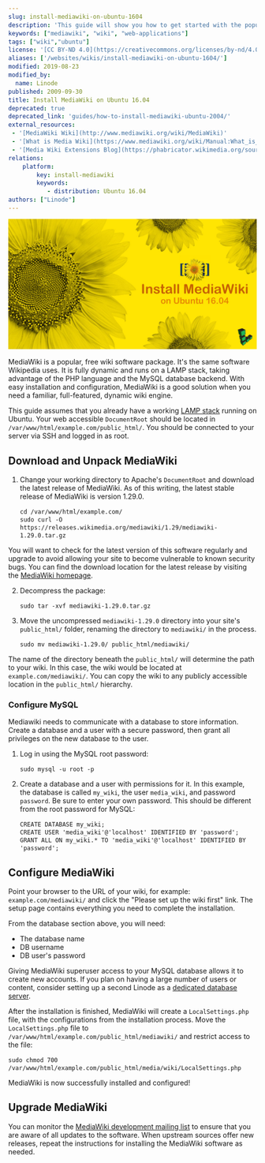 ```yaml
---
slug: install-mediawiki-on-ubuntu-1604
description: 'This guide will show you how to get started with the popular MediaWiki engine for powering wiki websites of all types and sizes on Ubuntu 16.04.'
keywords: ["mediawiki", "wiki", "web-applications"]
tags: ["wiki","ubuntu"]
license: '[CC BY-ND 4.0](https://creativecommons.org/licenses/by-nd/4.0)'
aliases: ['/websites/wikis/install-mediawiki-on-ubuntu-1604/']
modified: 2019-08-23
modified_by:
  name: Linode
published: 2009-09-30
title: Install MediaWiki on Ubuntu 16.04
deprecated: true
deprecated_link: 'guides/how-to-install-mediawiki-ubuntu-2004/'
external_resources:
 - '[MediaWiki Wiki](http://www.mediawiki.org/wiki/MediaWiki)'
 - '[What is Media Wiki](https://www.mediawiki.org/wiki/Manual:What_is_MediaWiki%3F)'
 - '[Media Wiki Extensions Blog](https://phabricator.wikimedia.org/source/extensions/browse/)'
relations:
    platform:
        key: install-mediawiki
        keywords:
           - distribution: Ubuntu 16.04
authors: ["Linode"]
---
```


![mediawiki Banner](MediaWiki.jpg)

MediaWiki is a popular, free wiki software package. It's the same software Wikipedia uses. It is fully dynamic and runs on a LAMP stack, taking advantage of the PHP language and the MySQL database backend. With easy installation and configuration, MediaWiki is a good solution when you need a familiar, full-featured, dynamic wiki engine.

This guide assumes that you already have a working [LAMP stack](/docs/guides/install-lamp-stack-on-ubuntu-16-04/) running on Ubuntu. Your web accessible `DocumentRoot` should be located in `/var/www/html/example.com/public_html/`. You should be connected to your server via SSH and logged in as root.

## Download and Unpack MediaWiki

1.  Change your working directory to Apache's `DocumentRoot` and download the latest release of MediaWiki. As of this writing, the latest stable release of MediaWiki is version 1.29.0.

        cd /var/www/html/example.com/
        sudo curl -O https://releases.wikimedia.org/mediawiki/1.29/mediawiki-1.29.0.tar.gz

You will want to check for the latest version of this software regularly and upgrade to avoid allowing your site to become vulnerable to known security bugs. You can find the download location for the latest release by visiting the [MediaWiki homepage](http://www.mediawiki.org/wiki/MediaWiki).

2.  Decompress the package:

        sudo tar -xvf mediawiki-1.29.0.tar.gz

3.  Move the uncompressed `mediawiki-1.29.0` directory into your site's `public_html/` folder, renaming the directory to `mediawiki/` in the process.

        sudo mv mediawiki-1.29.0/ public_html/mediawiki/

The name of the directory beneath the `public_html/` will determine the path to your wiki. In this case, the wiki would be located at `example.com/mediawiki/`. You can copy the wiki to any publicly accessible location in the `public_html/` hierarchy.


### Configure MySQL

Mediawiki needs to communicate with a database to store information. Create a database and a user with a secure password, then grant all privileges on the new database to the user.

1.  Log in using the MySQL root password:

        sudo mysql -u root -p

1.  Create a database and a user with permissions for it. In this example, the database is called `my_wiki`, the user `media_wiki`, and password `password`. Be sure to enter your own password. This should be different from the root password for MySQL:

        CREATE DATABASE my_wiki;
        CREATE USER 'media_wiki'@'localhost' IDENTIFIED BY 'password';
        GRANT ALL ON my_wiki.* TO 'media_wiki'@'localhost' IDENTIFIED BY 'password';


## Configure MediaWiki

Point your browser to the URL of your wiki, for example: `example.com/mediawiki/` and click the "Please set up the wiki first" link. The setup page contains everything you need to complete the installation.

From the database section above, you will need:
- The database name
- DB username
- DB user's password

Giving MediaWiki superuser access to your MySQL database allows it to create new accounts. If you plan on having a large number of users or content, consider setting up a second Linode as a [dedicated database server](/docs/guides/standalone-mysql-server/).

 After the installation is finished, MediaWiki will create a `LocalSettings.php` file, with the configurations from the installation process. Move the `LocalSettings.php` file to `/var/www/html/example.com/public_html/mediawiki/` and restrict access to the file:

    sudo chmod 700 /var/www/html/example.com/public_html/media/wiki/LocalSettings.php

MediaWiki is now successfully installed and configured!


## Upgrade MediaWiki

You can monitor the [MediaWiki development mailing list](https://lists.wikimedia.org/mailman/listinfo/mediawiki-announce) to ensure that you are aware of all updates to the software. When upstream sources offer new releases, repeat the instructions for installing the MediaWiki software as needed.

